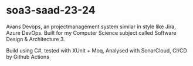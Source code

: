 # soa3-saad-23-24
Avans Devops, an projectmanagement system similar in style like Jira, Azure DevOps. Built for my Computer Science subject called Software Design & Architecture 3.

Build using C#, tested with XUnit + Moq, Analysed with SonarCloud, CI/CD by Github Actions
